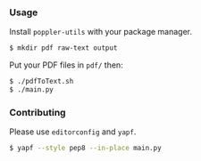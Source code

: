 ### Usage
Install `poppler-utils` with your package manager.
```bash
$ mkdir pdf raw-text output
```
Put your PDF files in `pdf/` then:
```bash
$ ./pdfToText.sh
$ ./main.py
```
### Contributing
Please use `editorconfig` and `yapf`.
```bash
$ yapf --style pep8 --in-place main.py
```
